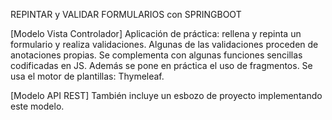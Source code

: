 REPINTAR y VALIDAR FORMULARIOS con SPRINGBOOT

[Modelo Vista Controlador]
Aplicación de práctica: rellena y repinta un formulario y realiza validaciones. 
Algunas de las validaciones proceden de anotaciones propias. 
Se complementa con algunas funciones sencillas codificadas en JS.
Además se pone en práctica el uso de fragmentos.
Se usa el motor de plantillas: Thymeleaf.

[Modelo API REST]
También incluye un esbozo de proyecto implementando este modelo.
